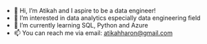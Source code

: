 - 👋 Hi, I’m Atikah and I aspire to be a data engineer!
- 👀 I’m interested in data analytics especially data engineering field
- 🌱 I’m currently learning SQL, Python and Azure
- 📫 You can reach me via email: atikahharon@gmail.com

<!---
AtikahHaron/AtikahHaron is a ✨ special ✨ repository because its `README.md` (this file) appears on your GitHub profile.
You can click the Preview link to take a look at your changes.
--->
